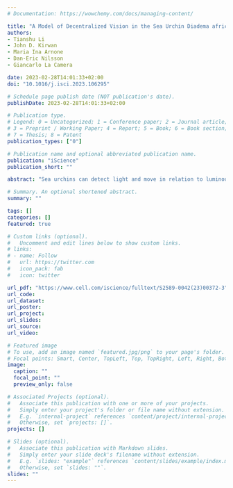 ```yaml
---
# Documentation: https://wowchemy.com/docs/managing-content/

title: "A Model of Decentralized Vision in the Sea Urchin Diadema africanum"
authors:
- Tianshu Li
- John D. Kirwan
- Maria Ina Arnone
- Dan-Eric Nilsson
- Giancarlo La Camera

date: 2023-02-28T14:01:33+02:00
doi: "10.1016/j.isci.2023.106295"

# Schedule page publish date (NOT publication's date).
publishDate: 2023-02-28T14:01:33+02:00

# Publication type.
# Legend: 0 = Uncategorized; 1 = Conference paper; 2 = Journal article;
# 3 = Preprint / Working Paper; 4 = Report; 5 = Book; 6 = Book section;
# 7 = Thesis; 8 = Patent
publication_types: ["0"]

# Publication name and optional abbreviated publication name.
publication: "iScience"
publication_short: ""

abstract: "Sea urchins can detect light and move in relation to luminous stimuli despite lacking eyes. They presumably detect light through photoreceptor cells distributed on their body surface. However, there is currently no mechanistic explanation of how these animals can process light to detect visual stimuli and produce oriented movement. Here, we present a model of decentralized vision in echinoderms that includes all known processing stages, from photoreceptor cells to radial nerve neurons to neurons contained in the oral nerve ring encircling the mouth of the animals. In the model, light stimuli captured by photoreceptor cells produce neural activity in the radial nerve neurons. In turn, neural activity in the radial nerves is integrated in the oral nerve ring to produce a profile of neural activity reaching spatially across several ambulacra. This neural activity is readout to produce a model of movement. The model captures previously published data on the behavior of sea urchin Diadema africanum probed with a variety of physical stimuli. The specific pattern of neural connections used in the model makes testable predictions on the properties of single neurons and aggregate neural behavior in Diadema africanum and other echinoderms, offering a potential understanding of the mechanism of visual orientation in these animals."

# Summary. An optional shortened abstract.
summary: ""

tags: []
categories: []
featured: true

# Custom links (optional).
#   Uncomment and edit lines below to show custom links.
# links:
# - name: Follow
#   url: https://twitter.com
#   icon_pack: fab
#   icon: twitter

url_pdf: "https://www.cell.com/iscience/fulltext/S2589-0042(23)00372-3"
url_code:
url_dataset:
url_poster:
url_project:
url_slides:
url_source:
url_video:

# Featured image
# To use, add an image named `featured.jpg/png` to your page's folder.
# Focal points: Smart, Center, TopLeft, Top, TopRight, Left, Right, BottomLeft, Bottom, BottomRight.
image:
  caption: ""
  focal_point: ""
  preview_only: false

# Associated Projects (optional).
#   Associate this publication with one or more of your projects.
#   Simply enter your project's folder or file name without extension.
#   E.g. `internal-project` references `content/project/internal-project/index.md`.
#   Otherwise, set `projects: []`.
projects: []

# Slides (optional).
#   Associate this publication with Markdown slides.
#   Simply enter your slide deck's filename without extension.
#   E.g. `slides: "example"` references `content/slides/example/index.md`.
#   Otherwise, set `slides: ""`.
slides: ""
---
```

